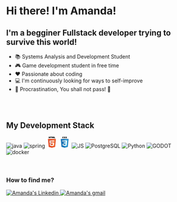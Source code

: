 # Hi there! I'm Amanda! 

## I'm a begginer Fullstack developer trying to survive this world!
- 📚 Systems Analysis and Development Student
- 🎮 Game development student in free time
- ❤️ Passionate about coding
- 💻 I'm continuously looking for ways to self-improve
- 🚀 Procrastination, You shall not pass! 🧙
</br>
</br>

## My Development Stack 

<img alt="java" src="https://emojis.slackmojis.com/emojis/images/1598512701/10313/java-logo.png?1598512701" width="30"/> <img alt="spring" src="https://emojis.slackmojis.com/emojis/images/1536564975/4642/spring.png?1536564975" width="30"/> <img alt="html" src="https://raw.githubusercontent.com/github/explore/80688e429a7d4ef2fca1e82350fe8e3517d3494d/topics/html/html.png" width="30"/> <img alt="CSS" src="https://raw.githubusercontent.com/github/explore/80688e429a7d4ef2fca1e82350fe8e3517d3494d/topics/css/css.png" width="30"/> <img alt="JS" src="https://emojis.slackmojis.com/emojis/images/1450441296/151/javascript.png?1450441296" width="30"/> <img alt="PostgreSQL" src="https://emojis.slackmojis.com/emojis/images/1450470347/198/postgresql.png?1450470347" width="30"/> <img alt="Python" src="https://emojis.slackmojis.com/emojis/images/1450319444/32/python.png?1450319444" width="30"/> <img alt="GODOT" src="https://emojis.slackmojis.com/emojis/images/1573042010/7054/godot.png?1573042010" width="30"/> <img alt="docker" src="https://img1.gratispng.com/20180629/kz/kisspng-docker-logo-kubernetes-software-deployment-engineer-logo-5b3616d6abce13.6733351915302714467037.jpg" width="30"/>
</br>
</br>
</br>


### How to find me? 


<a align="left" href="https://www.linkedin.com/in/amandabuenotozatti/"><img alt="Amanda's Linkedin" src="https://emojis.slackmojis.com/emojis/images/1470343326/711/linkedin.png?1470343326" width="25"/>
</a>  <a href="mailto:amandabuenotozatti@gmail.com"><img alt="Amanda's gmail" src="https://emojis.slackmojis.com/emojis/images/1450319444/38/gmail.png?1450319444" width="25"/></a>

